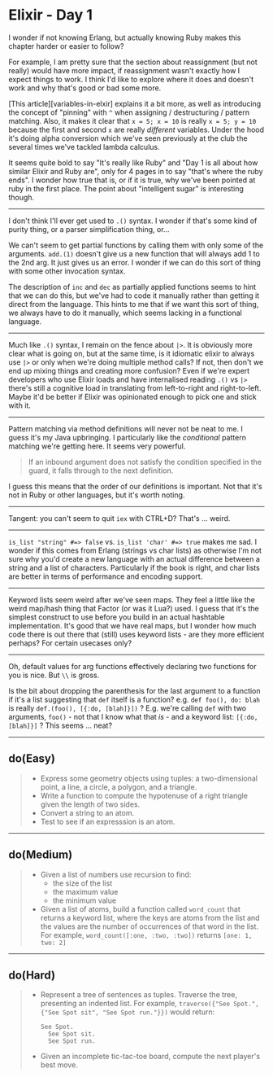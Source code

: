 # Elixir - Day 1

I wonder if not knowing Erlang, but actually knowing Ruby makes this chapter
harder or easier to follow?

For example, I am pretty sure that the section about reassignment (but not
really) would have more impact, if reassignment wasn't exactly how I expect
things to work.  I think I'd like to explore where it does and doesn't work
and why that's good or bad some more.

[This article][variables-in-elxir] explains it a bit more, as well as
introducing the concept of "pinning" with `^` when assigning / destructuring /
pattern matching.  Also, it makes it clear that `x = 5; x = 10` is really
`x = 5; y = 10` because the first and second `x` are really _different_
variables.  Under the hood it's doing alpha conversion which we've seen
previously at the club the several times we've tackled lambda calculus.

It seems quite bold to say "It's really like Ruby" and "Day 1 is all about how
similar Elixir and Ruby are", only for 4 pages in to say "that's where the ruby
ends". I wonder how true that is, or if it is true, why we've been pointed at
ruby in the first place.   The point about "intelligent sugar" is interesting
though.

---

I don't think I'll ever get used to `.()` syntax.  I wonder if that's some kind
of purity thing, or a parser simplification thing, or...

We can't seem to get partial functions by calling them with only some of the
arguments.  `add.(1)` doesn't give us a new function that will always add
1 to the 2nd arg.  It just gives us an error.  I wonder if we can do this sort
of thing with some other invocation syntax.

The description of `inc` and `dec` as partially applied functions seems to hint
that we can do this, but we've had to code it manually rather than getting it
direct from the language.  This hints to me that if we want this sort of thing,
we always have to do it manually, which seems lacking in a functional language.

---

Much like `.()` syntax, I remain on the fence about `|>`.  It is obviously more
clear what is going on, but at the same time, is it idiomatic elixir to always
use `|>` or only when we're doing multiple method calls?  If not, then don't we
end up mixing things and creating more confusion?  Even if we're expert
developers who use Elixir loads and have internalised reading `.()` vs `|>`
there's still a cognitive load in translating from left-to-right and
right-to-left.  Maybe it'd be better if Elixir was opinionated enough to pick
one and stick with it.

---

Pattern matching via method definitions will never not be neat to me.  I guess
it's my Java upbringing.  I particularly like the _conditional_ pattern matching
we're getting here.  It seems very powerful.

> If an inbound argument does not satisfy the condition specified in the guard,
> it falls through to the next definition.

I guess this means that the order of our definitions is important.  Not that
it's not in Ruby or other languages, but it's worth noting.

----

Tangent: you can't seem to quit `iex` with CTRL+D?  That's ... weird.

---

`is_list "string" #=> false` vs. `is_list 'char' #=> true` makes me sad.  I
wonder if this comes from Erlang (strings vs char lists) as otherwise I'm not
sure why you'd create a new language with an actual difference between a string
and a list of characters.  Particularly if the book is right, and char lists are
better in terms of performance and encoding support.

---

Keyword lists seem weird after we've seen maps.  They feel a little like the
weird map/hash thing that Factor (or was it Lua?) used.  I guess that it's the
simplest construct to use before you build in an actual hashtable
implementation.  It's good that we have real maps, but I wonder how much code
there is out there that (still) uses keyword lists - are they more efficient
perhaps?  For certain usecases only?

---

Oh, default values for arg functions effectively declaring two functions for you
is nice.  But `\\` is gross.

Is the bit about dropping the parenthesis for the last argument to a function
if it's a list suggesting that `def` itself is a function? e.g. `def foo(),
do: blah` is really `def.(foo(), [{:do, [blah]}])` ?  E.g. we're calling `def`
with two arguments, `foo()` - not that I know what that _is_ - and a keyword
list: `[{:do, [blah]}]` ?  This seems ... neat?

---

## do(Easy)

> * Express some geometry objects using tuples: a two-dimensional point, a line,
>   a circle, a polygon, and a triangle.
> * Write a function to compute the hypotenuse of a right triangle given the
>   length of two sides.
> * Convert a string to an atom.
> * Test to see if an expresssion is an atom.

---

## do(Medium)

> * Given a list of numbers use recursion to find:
>   * the size of the list
>   * the maximum value
>   * the minimum value
> * Given a list of atoms, build a function called `word_count` that returns a
>   keyword list, where the keys are atoms from the list and the values are the
>   number of occurrences of that word in the list.  For example,
>   `word_count([:one, :two, :two])` returns `[one: 1, two: 2]`

---

## do(Hard)

> * Represent a tree of sentences as tuples.  Traverse the tree, presenting an
>   indented list.  For example, `traverse({"See Spot.", {"See Spot sit", "See
>   Spot run."}})` would return:
>
>       See Spot.
>         See Spot sit.
>         See Spot run.
>
> * Given an incomplete tic-tac-toe board, compute the next player's best move.

[variables-in-elixir]: http://www.programming-during-recess.net/2016/05/08/rebinding-variables-in-elixir/
